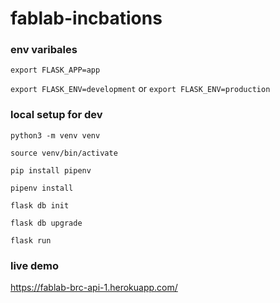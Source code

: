 # fablab-incbations

### env varibales
`export FLASK_APP=app`

`export FLASK_ENV=development` or `export FLASK_ENV=production`

### local setup for dev

`python3 -m venv venv`

`source venv/bin/activate`

`pip install pipenv`

`pipenv install`

`flask db init`

`flask db upgrade`

`flask run`

### live demo
https://fablab-brc-api-1.herokuapp.com/
